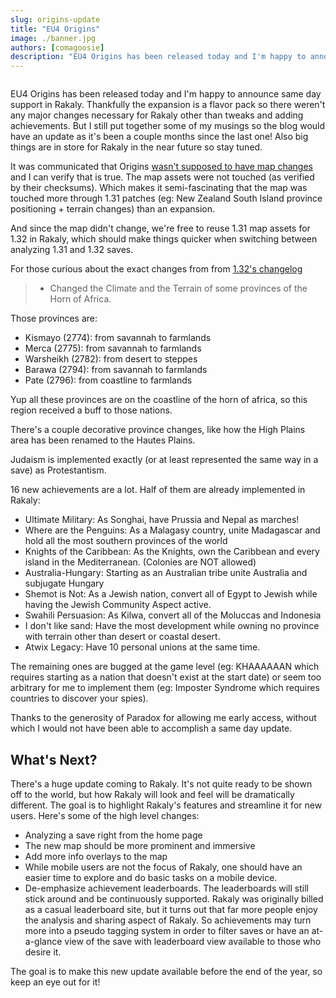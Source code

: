 ```yaml
---
slug: origins-update
title: "EU4 Origins"
image: ./banner.jpg
authors: [comagoosie]
description: "EU4 Origins has been released today and I'm happy to announce same day support in Rakaly. Thankfully the expansion is a flavor pack so there weren't any major changes necessary for Rakaly other than tweaks and adding achievements. But I still put together some of my musings so the blog would have an update as it's been a couple months since the last one! Also big things are in store for Rakaly in the near future so stay tuned."
---
```


<div style={{textAlign: "center"}}>
  <img alt="" width={512} height={216} src={require("./banner.jpg").default} />
</div>

EU4 Origins has been released today and I'm happy to announce same day support in Rakaly. Thankfully the expansion is a flavor pack so there weren't any major changes necessary for Rakaly other than tweaks and adding achievements. But I still put together some of my musings so the blog would have an update as it's been a couple months since the last one! Also big things are in store for Rakaly in the near future so stay tuned.

<!--truncate-->

It was communicated that Origins [wasn't supposed to have map changes](https://forum.paradoxplaza.com/forum/threads/eu4-no-mapchanges-and-whys.1490842/) and I can verify that is true. The map assets were not touched (as verified by their checksums). Which makes it semi-fascinating that the map was touched more through 1.31 patches (eg: New Zealand South Island province positioning + terrain changes) than an expansion.

And since the map didn't change, we're free to reuse 1.31 map assets for 1.32 in Rakaly, which should make things quicker when switching between analyzing 1.31 and 1.32 saves.

For those curious about the exact changes from from [1.32's changelog](https://forum.paradoxplaza.com/forum/developer-diary/europa-universalis-iv-4-november-2021-1-32-songhai-changelog.1496556/)

>  - Changed the Climate and the Terrain of some provinces of the Horn of Africa.

Those provinces are:

- Kismayo (2774): from savannah to farmlands
- Merca (2775): from savannah to farmlands
- Warsheikh (2782): from desert to steppes
- Barawa (2794): from savannah to farmlands
- Pate (2796): from coastline to farmlands

Yup all these provinces are on the coastline of the horn of africa, so this region received a buff to those nations.

There's a couple decorative province changes, like how the High Plains area has been renamed to the Hautes Plains.

Judaism is implemented exactly (or at least represented the same way in a save) as Protestantism.

16 new achievements are a lot. Half of them are already implemented in Rakaly:

- Ultimate Military: As Songhai, have Prussia and Nepal as marches!
- Where are the Penguins: As a Malagasy country, unite Madagascar and hold all the most southern provinces of the world
- Knights of the Caribbean: As the Knights, own the Caribbean and every island in the Mediterranean. (Colonies are NOT allowed)
- Australia-Hungary: Starting as an Australian tribe unite Australia and subjugate Hungary
- Shemot is Not: As a Jewish nation, convert all of Egypt to Jewish while having the Jewish Community Aspect active.
- Swahili Persuasion: As Kilwa, convert all of the Moluccas and Indonesia
- I don't like sand: Have the most development while owning no province with terrain other than desert or coastal desert.
- Atwix Legacy: Have 10 personal unions at the same time.

The remaining ones are bugged at the game level (eg: KHAAAAAAN which requires starting as a nation that doesn't exist at the start date) or seem too arbitrary for me to implement them (eg: Imposter Syndrome which requires countries to discover your spies).

Thanks to the generosity of Paradox for allowing me early access, without which I would not have been able to accomplish a same day update.

## What's Next?

There's a huge update coming to Rakaly. It's not quite ready to be shown off to the world, but how Rakaly will look and feel will be dramatically different. The goal is to highlight Rakaly's features and streamline it for new users. Here's some of the high level changes:

- Analyzing a save right from the home page
- The new map should be more prominent and immersive
- Add more info overlays to the map
- While mobile users are not the focus of Rakaly, one should have an easier time to explore and do basic tasks on a mobile device.
- De-emphasize achievement leaderboards. The leaderboards will still stick around and be continuously supported. Rakaly was originally billed as a casual leaderboard site, but it turns out that far more people enjoy the analysis and sharing aspect of Rakaly. So achievements may turn more into a pseudo tagging system in order to filter saves or have an at-a-glance view of the save with leaderboard view available to those who desire it.

The goal is to make this new update available before the end of the year, so keep an eye out for it!
